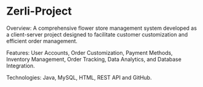 # Zerli-Project
Overview: A comprehensive flower store management system developed as a client-server project designed to facilitate customer customization and efficient order management.

Features: User Accounts, Order Customization, Payment Methods, Inventory Management, Order Tracking, Data Analytics, and Database Integration.

Technologies: Java, MySQL, HTML, REST API and GitHub.

